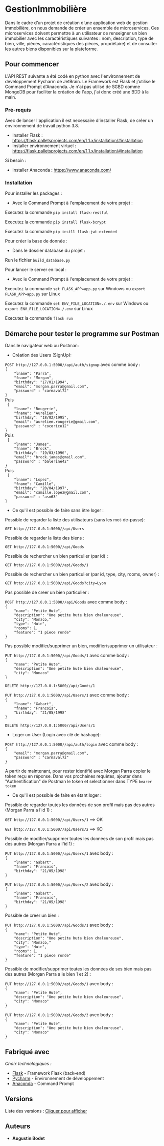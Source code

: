 # GestionImmobilière

Dans le cadre d’un projet de création d’une application web de gestion immobilière, on nous demande de créer un ensemble de microservices. Ces microservices doivent permettre à un utilisateur de renseigner un bien immobilier avec les caractéristiques suivantes : nom, description, type de bien, ville, pièces, caractéristiques des pièces, propriétaire) et de consulter les autres biens disponibles sur la plateforme. 

## Pour commencer

L'API REST suivante a été codé en python avec l'environnement de developpement Pycharm de JetBrain. Le Framework est Flask et j'utilise le Command Prompt d'Anaconda. Je n'ai pas utilisé de SGBD comme MongoDB pour faciliter la création de l'app, j'ai donc créé une BDD à la main.

### Pré-requis

Avec de lancer l'application il est necessaire d'installer Flask, de créer un environnement de travail python 3.8.

- Installer Flask : https://flask.palletsprojects.com/en/1.1.x/installation/#installation
- Installer environnement virtuel : https://flask.palletsprojects.com/en/1.1.x/installation/#installation

Si besoin :
- Installer Anaconda : https://www.anaconda.com/

### Installation

Pour installer les packages :

* Avec le Command Prompt à l'emplacement de votre projet :

Executez la commande ``pip install flask-restful``

Executez la commande ``pip install flask-bcrypt``

Executez la commande ``pip instll flask-jwt-extended``

Pour créer la base de donnée :

* Dans le dossier database du projet :

Run le fichier ``build_database.py``

Pour lancer le server en local :

* Avec le Command Prompt à l'emplacement de votre projet :

Executez la commande ``set FLASK_APP=app.py`` sur Windows ou ``export FLASK_APP=app.py`` sur Linux

Executez la commande ``set ENV_FILE_LOCATION=./.env`` sur Windows ou ``export ENV_FILE_LOCATION=./.env`` sur Linux

Executez la commande ``flask run``

## Démarche pour tester le programme sur Postman

Dans le navigateur web ou Postman:

* Création des Users (SignUp):

``POST http://127.0.0.1:5000//api/auth/signup`` avec comme body :
<br/>``{``
<br/>``    "lname": "Parra",``
<br/>``    "fname": "Morgan",``
<br/>``    "birthday": "17/01/1994",``
<br/>``    "email": "morgan.parra@gmail.com",``
<br/>``    "password" : "carnaval72"``
<br/>``}
``
<br/>Puis
<br/>``
{``
<br/>``    "lname": "Rougerie",``
<br/>``    "fname": "Aurelien",``
<br/>``    "birthday": "18/02/1995",``
<br/>``    "email": "aurelien.rougerie@gmail.com",``
<br/>``    "password" : "cocorico12"``
<br/>``}
``
<br/>Puis
<br/>``
{``
<br/>``    "lname": "James",``
<br/>``    "fname": "Brock",``
<br/>``    "birthday": "19/03/1996",``
<br/>``    "email": "brock.james@gmail.com",``
<br/>``    "password" : "balerine42"``
<br/>``}
``
<br/>Puis
<br/>``
{``
<br/>``    "lname": "Lopez",``
<br/>``    "fname": "Camille",``
<br/>``    "birthday": "20/04/1997",``
<br/>``    "email": "camille.lopez@gmail.com",``
<br/>``    "password" : "asm63"``
<br/>``}
``

* Ce qu'il est possible de faire sans être loger :

Possible de regarder la liste des utilisateurs (sans les mot-de-passe):

``GET http://127.0.0.1:5000//api/Users``

Possible de regarder la liste des biens :

``GET http://127.0.0.1:5000//api/Goods``

Possible de rechercher un bien particulier (par id) :

``GET http://127.0.0.1:5000//api/Goods/1``

Possible de rechercher un bien particulier (par id, type, city, rooms, owner) :

``GET http://127.0.0.1:5000//api/Goods?city=Lyon``

Pas possible de creer un bien particulier :

``POST http://127.0.0.1:5000//api/Goods`` avec comme body :
<br/>``{``
<br/>``    "name": "Petite Hute",``
<br/>``    "description": "Une petite hute bien chaleureuse",``
<br/>``    "city": "Monaco,"``
<br/>``    "type": "Hute",``
<br/>``    "rooms": 1,``
<br/>``    "feature": "1 piece ronde"``
<br/>``}
``

Pas possible modifier/supprimer un bien, modifier/supprimer un utilisateur :

``PUT http://127.0.0.1:5000//api/Goods/1`` avec comme body :
<br/>``{``
<br/>``    "name": "Petite Hute",``
<br/>``    "description": "Une petite hute bien chaleureuse",``
<br/>``    "city": "Monaco"``
<br/>``}
``

``DELETE http://127.0.0.1:5000//api/Goods/1``

``PUT http://127.0.0.1:5000//api/Users/1`` avec comme body :
<br/>``{``
<br/>``    "lname": "Gabart",``
<br/>``    "fname": "Francois",``
<br/>``    "birthday": "21/05/1998"``
<br/>``}
``

``DELETE http://127.0.0.1:5000//api/Users/1``

* Loger un User (Login avec clé de hashage):

``POST http://127.0.0.1:5000//api/auth/login`` avec comme body :
<br/>``{``
<br/>``    "email": "morgan.parra@gmail.com",``
<br/>``    "password" : "carnaval72"``
<br/>``}
``

A partir de maintenant, pour rester identifié avec Morgan Parra copier le token reçu en réponse. Dans vos prochaines requètes, ajouter dans "Authentification" de Postman le token et selectionner dans TYPE ``bearer token``


* Ce qu'il est possible de faire en étant loger :

Possible de regarder toutes les données de son profil mais pas des autres (Morgan Parra a l'id 1) :

``GET http://127.0.0.1:5000//api/Users/1`` ==> OK

``GET http://127.0.0.1:5000//api/Users/2`` ==> KO

Possible de modifier/supprimer toutes les données de son profil mais pas des autres (Morgan Parra a l'id 1) :

``PUT http://127.0.0.1:5000//api/Users/1`` avec body :
<br/>``{``
<br/>``    "lname": "Gabart",``
<br/>``    "fname": "Francois",``
<br/>``    "birthday": "21/05/1998"``
<br/>``}
``

``PUT http://127.0.0.1:5000//api/Users/2`` avec body :
<br/>``{``
<br/>``    "lname": "Gabart",``
<br/>``    "fname": "Francois",``
<br/>``    "birthday": "21/05/1998"``
<br/>``}
``

Possible de creer un bien :

``PUT http://127.0.0.1:5000//api/Goods/1`` avec body :
<br/>``{``
<br/>``    "name": "Petite Hute",``
<br/>``    "description": "Une petite hute bien chaleureuse",``
<br/>``    "city": "Monaco,"``
<br/>``    "type": "Hute",``
<br/>``    "rooms": 1,``
<br/>``    "feature": "1 piece ronde"``
<br/>``}
``

Possible de modifier/supprimer toutes les données de ses bien mais pas des autres (Morgan Parra a le bien 1 et 2) :

``PUT http://127.0.0.1:5000//api/Goods/1`` avec body :
<br/>``{``
<br/>``    "name": "Petite Hute",``
<br/>``    "description": "Une petite hute bien chaleureuse",``
<br/>``    "city": "Monaco"``
<br/>``}
``

``PUT http://127.0.0.1:5000//api/Goods/3`` avec body :
<br/>``{``
<br/>``    "name": "Petite Hute",``
<br/>``    "description": "Une petite hute bien chaleureuse",``
<br/>``    "city": "Monaco"``
<br/>``}
``

## Fabriqué avec

_Choix technologiques :_
* [Flask](https://flask.palletsprojects.com/en/1.1.x/) - Framework Flask (back-end)
* [Pycharm](https://www.jetbrains.com/fr-fr/pycharm/) - Environnement de développement
* [Anaconda](https://www.anaconda.com/) - Command Prompt


## Versions

Liste des versions : [Cliquer pour afficher](https://github.com/Oiures/GestionImmobiliere/tags)

## Auteurs

* **Augustin Bodet** 





